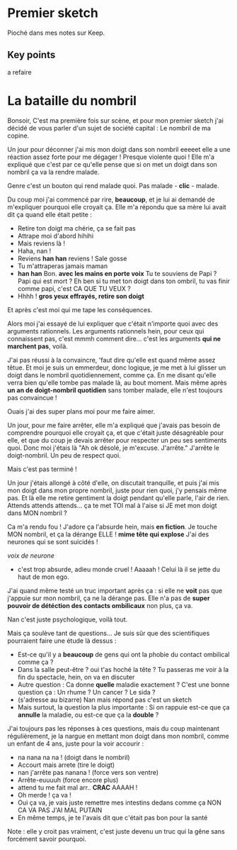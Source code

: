 # Premier sketch

Pioché dans mes notes sur Keep.


## Key points
a refaire

# La bataille du nombril

Bonsoir, C'est ma première fois sur scène, et pour mon premier sketch j'ai décidé de vous parler d'un sujet de société capital : Le nombril de ma copine.

Un jour pour déconner j'ai mis mon doigt dans son nombril eeeeet elle a une réaction assez forte pour me dégager ! Presque violente quoi ! Elle m'a expliqué que c'est par ce qu'elle pense que si on met un doigt dans son nombril ça va la rendre malade.

Genre c'est un bouton qui rend malade quoi. Pas malade - **clic** - malade.

Du coup moi j'ai commencé par rire, **beaucoup**, et je lui ai demandé de m'expliquer pourquoi elle croyait ça. Elle m'a répondu que sa mère lui avait dit ça quand elle était petite :
- Retire ton doigt ma chérie, ça se fait pas
- Attrape moi d'abord hihihi
- Mais reviens là !
- Haha, nan !
- Reviens **han han** reviens ! Sale gosse
- Tu m'attraperas jamais maman
- **han han** Bon. **avec les mains en porte voix** Tu te souviens de Papi ? Papi qui est mort ? Eh ben si tu met ton doigt dans ton ombril, tu vas finir comme papi, c'est CA QUE TU VEUX ?
- Hhhh ! **gros yeux effrayés, retire son doigt**

Et après c'est moi qui me tape les conséquences.

Alors moi j'ai essayé de lui expliquer que c'était n'importe quoi avec des arguments rationnels. Les arguments rationnels hein, pour ceux qui connaissent pas, c'est mmmh comment dire... c'est les arguments **qui ne marchent pas**, voilà.

J'ai pas réussi à la convaincre, 'faut dire qu'elle est quand même assez têtue. Et moi je suis un emmerdeur, donc logique, je me met à lui glisser un doigt dans le nombril quotidiennement, comme ça. En me disant qu'elle verra bien qu'elle tombe pas malade là, au bout moment. Mais même après **un an de doigt-nombril quotidien** sans tomber malade, elle n'est toujours pas convaincue !

Ouais j'ai des super plans moi pour me faire aimer.

Un jour, pour me faire arrêter, elle m'a expliqué que j'avais pas besoin de comprendre pourquoi elle croyait ça, et que c'était juste désagréable pour elle, et que du coup je devais arrêter pour respecter un peu ses sentiments quoi. Donc moi j'étais là "Ah ok désolé, je m'excuse. J'arrête." J'arrête le doigt-nombril. Un peu de respect quoi.

Mais c'est pas terminé !

Un jour j'étais allongé à côté d'elle, on discutait tranquille, et puis j'ai mis mon doigt dans mon propre nombril, juste pour rien quoi, j'y pensais même pas. Et là elle me retire gentiment la doigt pendant qu'elle parle, l'air de rien. Attends attends attends... ça te met TOI mal à l'aise si JE met mon doigt dans MON nombril ?

Ca m'a rendu fou ! J'adore ça l'absurde hein, mais **en fiction**. Je touche MON nombril, et ça la dérange ELLE ! **mime tête qui explose** J'ai des neurones qui se sont suicidés !

_voix de neurone_
- c'est trop absurde, adieu monde cruel ! Aaaaah !
Celui là il se jette du haut de mon ego.

J'ai quand même testé un truc important après ça : si elle ne **voit** pas que j'appuie sur mon nombril, ça ne la dérange pas. Elle n'a pas de **super pouvoir de détéction des contacts ombilicaux** non plus, ça va.

Nan c'est juste psychologique, voilà tout.

Mais ça soulève tant de questions...
Je suis sûr que des scientifiques pourraient faire une étude là dessus :
- Est-ce qu'il y a **beaucoup** de gens qui ont la phobie du contact ombilical comme ça ?
- Dans la salle peut-être ? oui t'as hoché la tête ? Tu passeras me voir à la fin du spectacle, hein, on va en discuter
- Autre question : Ca donne **quelle** maladie exactement ? C'est une bonne question ça : Un rhume ? Un cancer ? Le sida ?
- (s'adresse au bizarre) Nan mais répond pas c'est un sketch
- Mais surtout, la question la plus importante : Si on rappuie est-ce que ça **annulle** la maladie, ou est-ce que ça la **double** ?

J'ai toujours pas les réponses à ces questions, mais du coup maintenant régulièrement, je la nargue en mettant mon doigt dans mon nombril, comme un enfant de 4 ans, juste pour la voir accourir :
- na nana na na ! (doigt dans le nombril)
- Accourt mais arrete (tire le doigt)
- nan j'arrête pas nanana ! (force vers son ventre)
- Arrête-euuuuh (force encore plus)
- attend tu me fait mal arr.. **CRAC** AAAAH !
- Oh merde ! ça va !
- Oui ça va, je vais juste remettre mes intestins dedans comme ça NON CA VA PAS J'AI MAL PUTAIN
- En même temps, je te l'avais dit que c'était pas bon pour la santé


Note : elle y croit pas vraiment, c'est juste devenu un truc qui la gêne sans forcément savoir pourquoi.
